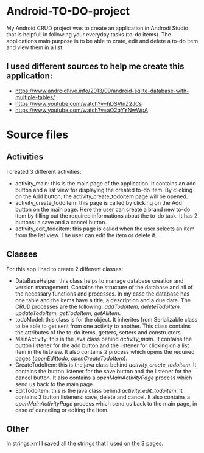 # Android-TO-DO-project

My Android CRUD project was to create an application in Androdi Studio that is helpfull in following your everyday tasks (to-do items).
The applications main purpose is to be able to crate, edit and delete a to-do item and view them in a list. 

## I used different sources to help me create this application:
  - https://www.androidhive.info/2013/09/android-sqlite-database-with-multiple-tables/
  - https://www.youtube.com/watch?v=hDSVInZ2JCs
  - https://www.youtube.com/watch?v=aO2qYYNwWpA

# Source files

## Activities
I created 3 different activities:
- activity_main: this is the main page of the application. It contains an add button and a list view for displaying the created to-do item. By clicking on the Add button, the activity_create_todoitem page will be opened.
- activity_create_todoitem: this page is called by clicking on the Add button on the main page. Here the user can create a brand new to-do item by filling out the required informations about the to-do task. It has 2 buttons: a save and a cancel button.
- activity_edit_todoitem: this page is called when the user selects an item from the list view. The user can edit the item or delete it. 

## Classes
For this app I had to create 2 different classes:
 - DataBaseHelper: this class helps to manage database creation and version management. Contains the structure of the database and all of the necessary functions and    processes. In my case the database has one table and the items have a title, a description and a due date. The CRUD processes are the following: 
 *addTodoItem, deleteTodoItem, updateTodoItem, getTodoItem, getAllitem*.
 - todoModel: this class is for the object. It inherites from Serializable class to be able to get sent from one activity to another. This class contains the attributes of the to-do items, getters, setters and constructors.
 - MainActivity: this is the java class behind *activity_main*. It contains the button listener for the add button and the listener for clicking on a list item in the listview. It also contains 2 process which opens the required pages (*openEdittodo, openCreateTodoItem*).
 - CreateTodoItem: this is the java class behind *activity_create_todoitem*. It contains the button listener for the save button and the listener for the cancel button. It also contains a *openMainActivityPage* process which send us back to the main page.
 - EditTodoItem: this is the java class behind *activity_edit_todoitem*. It contains 3 button listeners: save, delete and cancel. It also contains a *openMainActivityPage* process which send us back to the main page, in case of canceling or editing the item.

## Other
In strings.xml I saved all the strings that I used on the 3 pages.


